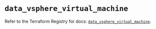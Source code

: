 # `data_vsphere_virtual_machine`

Refer to the Terraform Registry for docs: [`data_vsphere_virtual_machine`](https://registry.terraform.io/providers/hashicorp/vsphere/2.9.3/docs/data-sources/virtual_machine).
